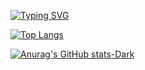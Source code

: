  [![Typing SVG](https://readme-typing-svg.demolab.com/?lines=E+L+L+O;E+L+L+O)](https://git.io/typing-svg)
 
[![Top Langs](https://github-readme-stats.vercel.app/api/top-langs/?username=Fakoooo&langs_count=8)](https://github.com/Fakoooo/github-readme-stats)
 
[![Anurag's GitHub stats-Dark](https://github-readme-stats.vercel.app/api?username=Fakoooo&show_icons=true&theme=dark#gh-dark-mode-only)](https://github.com/aFakoooo/github-readme-stats#gh-dark-mode-only)
 
 

